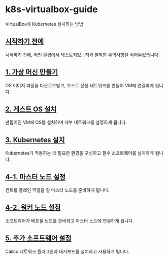# k8s-virtualbox-guide
VirtualBox에 Kubernetes 설치하는 방법

## [시작하기 전에](/guides/00-before-start.md)

시작하기 전에, 어떤 환경에서 테스트되었는지와 짤막한 주의사항을 적어두었습니다.

## [1. 가상 머신 만들기](/guides/01-creating-vms.md)

OS 이미지 파일을 다운로드받고, 호스트 전용 네트워크를 만들어 VM에 연결하게 됩니다.

## [2. 게스트 OS 설치](/guides/02-install-guest-os.md)

만들어진 VM에 OS를 설치하며 내부 네트워크를 설정하게 됩니다.

## [3. Kubernetes 설치](/guides/03-install-kubernetes.md)

Kubernetes가 작동하는 데 필요한 환경을 구성하고 필수 소프트웨어를 설치하게 됩니다.

## [4-1. 마스터 노드 설정](/guides/04-1-master-config.md)

컨트롤 플레인 역할을 할 마스터 노드를 준비하게 됩니다.

## [4-2. 워커 노드 설정](/guides/04-2-node-config.md)

소프트웨어가 배포될 노드를 준비하고 마스터 노드에 연결하게 됩니다.

## [5. 추가 소프트웨어 설정](/guides/05-additional-softwares.md)

Calico 네트워크 플러그인과 대시보드를 설치하고 사용하게 됩니다.
